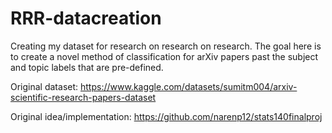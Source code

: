 # RRR-datacreation

Creating my dataset for research on research on research. The goal here is to create a novel method of classification for arXiv papers past the subject and topic labels that are pre-defined.

Original dataset: <https://www.kaggle.com/datasets/sumitm004/arxiv-scientific-research-papers-dataset>

Original idea/implementation: <https://github.com/narenp12/stats140finalproj>
